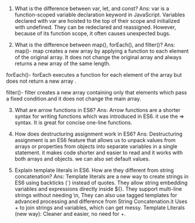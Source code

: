 1) What is the difference between var, let, and const?
Ans: var is a function-scoped variable declaration keyword in JavaScript.
Variables declared with var are hoisted to the top of their scope and initialized with undefined. They can be redeclared and reassigned. However, because of its function scope, it often causes unexpected bugs.

2) What is the difference between map(), forEach(), and filter()?
Ans: map()- map creates a new array by applying a function to each element of the original array. It does not change the original array and always returns a new array of the same length.

forEach()- forEach executes a function for each element of the array but does not return a new array .

filter()- filter creates a new array containing only that elements which pass a fixed condition.and it does not change the main array.

3) What are arrow functions in ES6?
Ans: Arrow functions are a shorter syntax for writing functions which was introduced in ES6. it use the => syntax. It is great for concise one-line functions.

4) How does destructuring assignment work in ES6?
Ans: Destructuring assignment is an ES6 feature that allows us to unpack values from arrays or properties from objects into separate variables in a single statement. it makes code shorter and easier to read and it works with both arrays and objects. we can also set default values.

5) Explain template literals in ES6. How are they different from string concatenation?
Ans: Template literals are a new way to create strings in ES6 using backticks (`) instead of quotes. They allow string embedding variables and expressions directly inside ${}. They support multi-line strings without needing \n, They can also use tagged templates for advanced processing and difference from String Concatenation.it Uses + to join strings and variables, which can get messy. Template Literals (new way): Cleaner and easier, no need for +.